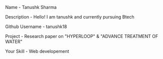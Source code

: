 Name - Tanushk Sharma

Description - Hello! I am tanushk and currently pursuing Btech 

Github Username - tanushk18

Project - Research paper on "HYPERLOOP" & "ADVANCE TREATMENT OF WATER"

Your Skill - Web developement
